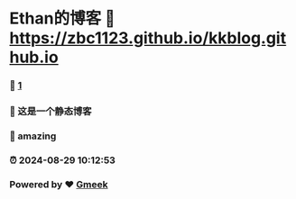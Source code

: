# Ethan的博客 :link: https://zbc1123.github.io/kkblog.github.io 
### :page_facing_up: [1](https://zbc1123.github.io/kkblog.github.io/tag.html) 
### :speech_balloon: 这是一个静态博客
### :hibiscus:  amazing
### :alarm_clock: 2024-08-29 10:12:53 
### Powered by :heart: [Gmeek](https://github.com/Meekdai/Gmeek)
